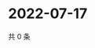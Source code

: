 # 2022-07-17

共 0 条

<!-- BEGIN WEIBO -->
<!-- 最后更新时间 Sun Jul 17 2022 02:00:42 GMT+0800 (China Standard Time) -->

<!-- END WEIBO -->
